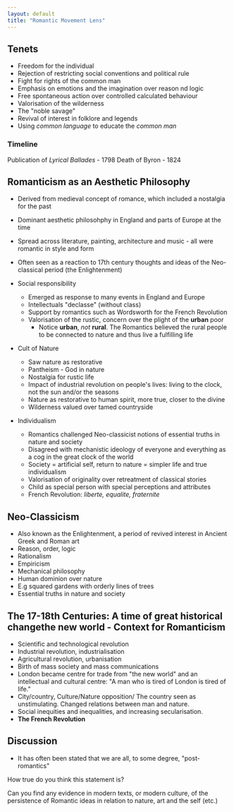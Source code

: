 ```yaml
---
layout: default
title: "Romantic Movement Lens"
---
```


## Tenets

- Freedom for the individual
- Rejection of restricting social conventions and political rule
- Fight for rights of the common man
- Emphasis on emotions and the imagination over reason nd logic
- Free spontaneous action over controlled calculated behaviour
- Valorisation of the wilderness
- The "noble savage"
- Revival of interest in folklore and legends
- Using *common language* to educate the *common man*
 
### Timeline
Publication of *Lyrical Ballades* - 1798
Death of Byron - 1824

## Romanticism as an Aesthetic Philosophy
- Derived from medieval concept of romance, which included a nostalgia for the past
- Dominant aesthetic philosohphy in England and parts of Europe at the time
- Spread across literature, painting, architecture and music - all were romantic in style and form
- Often seen as a reaction to 17th century thoughts and ideas of the Neo-classical period (the Enlightenment)

- Social responsibility
	- Emerged as response to many events in England and Europe
	- Intellectuals "declasse" (without class)
	- Support by romantics such as Wordsworth for the French Revolution
	- Valorisation of the rustic, concern over the plight of the **urban** poor
		- Notice **urban**, *not* **rural**. The Romantics believed the rural people to be connected to nature and thus live a fulfilling life

- Cult of Nature
	-  Saw nature as restorative
	- Pantheism - God in nature
	- Nostalgia for rustic life
	- Impact of industrial revolution on people's lives: living to the clock, not the sun and/or the seasons
	- Nature as restorative to human spirit, more true, closer to the divine
	- Wilderness valued over tamed countryside

- Individualism
	- Romantics challenged Neo-classicist notions of essential truths in nature and society
	- Disagreed with mechanistic ideology of everyone and everything as a cog in the great clock of the world
	- Society = artificial self, return to nature = simpler life and true individualism
	- Valorisation of originality over retreatment of classical stories
	- Child as special person with special perceptions and attributes
	- French Revolution: *liberte, equalite, fraternite*

## Neo-Classicism
- Also known as the Enlightenment, a period of revived interest in Ancient Greek and Roman art
- Reason, order, logic
- Rationalism
- Empiricism
- Mechanical philosophy
- Human dominion over nature
- E.g squared gardens with orderly lines of trees
- Essential truths in nature and society

## The 17-18th Centuries: A time of great historical changethe new world - Context for Romanticism
- Scientific and technological revolution
- Industrial revolution, industrialisation
- Agricultural revolution, urbanisation
- Birth of mass society and mass communications 
- London became centre for trade from "the new world" and an intellectual and cultural centre: "A man who is tired of London is tired of life."
- City/country, Culture/Nature opposition/ The country seen as unstimulating. Changed relations between man and nature.
- Social inequities and inequalities, and increasing secularisation.
- **The French Revolution**

## Discussion
- It has often been stated that we are all, to some degree, "post-romantics"

How true do you think this statement is?

Can you find any evidence in modern texts, or modern culture, of the persistence of Romantic ideas in relation to nature, art and the self (etc.)
